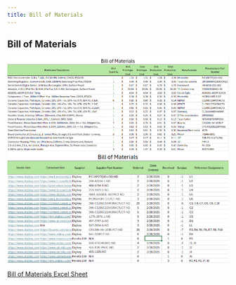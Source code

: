 ```yaml
---
title: Bill of Materials
---
```


## Bill of Materials

![bom1](./assets/images/bom1.png)  
![bom2](./assets/images/bom2.png)

[Bill of Materials Excel Sheet](./assets/source_docs/Bill%20of%20Materials.xlsx)
